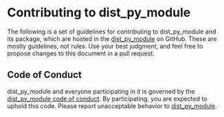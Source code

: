 # Contributing to dist_py_module

The following is a set of guidelines for contributing to dist_py_module and its package, which are hosted in the [dist_py_module](https://github.com/vroncevic/dist_py_module) on GitHub. These are mostly guidelines, not rules. Use your best judgment, and feel free to propose changes to this document in a pull request.

## Code of Conduct

dist_py_module and everyone participating in it is governed by the [dist_py_module code of conduct](CODE_OF_CONDUCT.md). By participating, you are expected to uphold this code. Please report unacceptable behavior to [dist_py_module](mailto:elektron.ronca@gmail.com).
